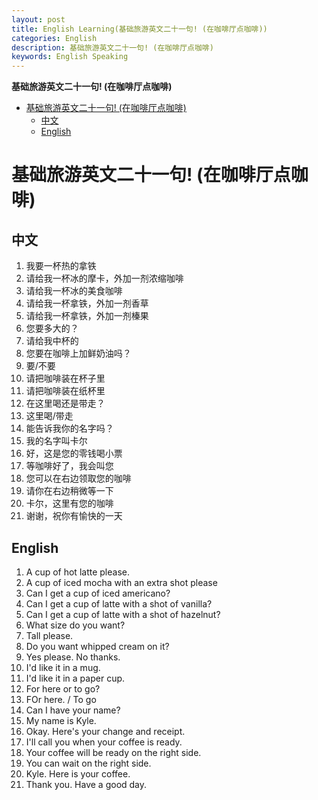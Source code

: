 ```yaml
---
layout: post
title: English Learning(基础旅游英文二十一句! (在咖啡厅点咖啡))
categories: English
description: 基础旅游英文二十一句! (在咖啡厅点咖啡)
keywords: English Speaking
---
```


<!-- START doctoc generated TOC please keep comment here to allow auto update -->
<!-- DON'T EDIT THIS SECTION, INSTEAD RE-RUN doctoc TO UPDATE -->
**基础旅游英文二十一句! (在咖啡厅点咖啡)**

- [基础旅游英文二十一句! (在咖啡厅点咖啡)](#%E5%9F%BA%E7%A1%80%E6%97%85%E6%B8%B8%E8%8B%B1%E6%96%87%E4%BA%8C%E5%8D%81%E4%B8%80%E5%8F%A5-%E5%9C%A8%E5%92%96%E5%95%A1%E5%8E%85%E7%82%B9%E5%92%96%E5%95%A1)
  - [中文](#%E4%B8%AD%E6%96%87)
  - [English](#english)

<!-- END doctoc generated TOC please keep comment here to allow auto update -->

# 基础旅游英文二十一句! (在咖啡厅点咖啡)
## 中文
1. 我要一杯热的拿铁
2. 请给我一杯冰的摩卡，外加一剂浓缩咖啡
3. 请给我一杯冰的美食咖啡
4. 请给我一杯拿铁，外加一剂香草
5. 请给我一杯拿铁，外加一剂榛果
6. 您要多大的？
7. 请给我中杯的
8. 您要在咖啡上加鲜奶油吗？
9. 要/不要
10. 请把咖啡装在杯子里
11. 请把咖啡装在纸杯里
12. 在这里喝还是带走？
13. 这里喝/带走
14. 能告诉我你的名字吗？
15. 我的名字叫卡尔
16. 好，这是您的零钱喝小票
17. 等咖啡好了，我会叫您
18. 您可以在右边领取您的咖啡
19. 请你在右边稍微等一下
20. 卡尔，这里有您的咖啡
21. 谢谢，祝你有愉快的一天


## English
1. A cup of hot latte please.
2. A cup of iced mocha with an extra shot please
3. Can I get a cup of iced americano?
4. Can I get a cup of latte with a shot of vanilla?
5. Can I get a cup of latte with a shot of hazelnut?
6. What size do you want?
7. Tall please.
8. Do you want whipped cream on it?
9. Yes please. No thanks.
10. I'd like it in a mug.
11. I'd like it in a paper cup.
12. For here or to go?
13. FOr here. / To go
14. Can I have your name?
15. My name is Kyle.
16. Okay. Here's your change and receipt.
17. I'll call you when your coffee is ready.
18. Your coffee will be ready on the right side.
19. You can wait on the right side.
20. Kyle. Here is your coffee.
21. Thank you. Have a good day.
